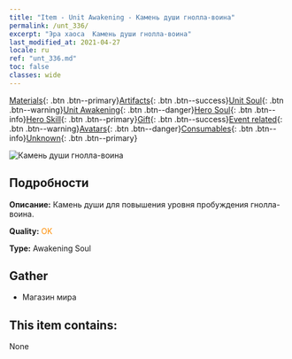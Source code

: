 ```yaml
---
title: "Item - Unit Awakening - Камень души гнолла-воина"
permalink: /unt_336/
excerpt: "Эра хаоса  Камень души гнолла-воина"
last_modified_at: 2021-04-27
locale: ru
ref: "unt_336.md"
toc: false
classes: wide
---
```

 [Materials](/ItemsRU/){: .btn .btn--primary}[Artifacts](/ItemsRU/Artifacts/){: .btn .btn--success}[Unit Soul](/ItemsRU/UnitSoul/){: .btn .btn--warning}[Unit Awakening](/ItemsRU/UnitAwakening/){: .btn .btn--danger}[Hero Soul](/ItemsRU/HeroSoul/){: .btn .btn--info}[Hero Skill](/ItemsRU/HeroSkill/){: .btn .btn--primary}[Gift](/ItemsRU/Gift/){: .btn .btn--success}[Event related](/ItemsRU/Events/){: .btn .btn--warning}[Avatars](/ItemsRU/Avatars/){: .btn .btn--danger}[Consumables](/ItemsRU/Consumables/){: .btn .btn--info}[Unknown](/ItemsRU/Unknown/){: .btn .btn--primary}

 ![Камень души гнолла-воина](/images/u/tia_langren.jpg)

## Подробности
 **Описание:** Камень души для повышения уровня пробуждения гнолла-воина.

 **Quality:** <span style="color: #FF8C00">OK</span>

 **Type:** Awakening Soul

## Gather

*    Магазин мира 

## This item contains:

  None

